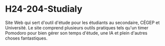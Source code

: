 # H24-204-Studialy
Site Web qui sert d'outil d'étude pour les étudiants au secondaire, CÉGEP et Université. Le site comprend plusieurs outils pratiques tels qu'un timer Pomodoro pour bien gérer son temps d'étude, une IA et plein d'autres choses fantastiques.
